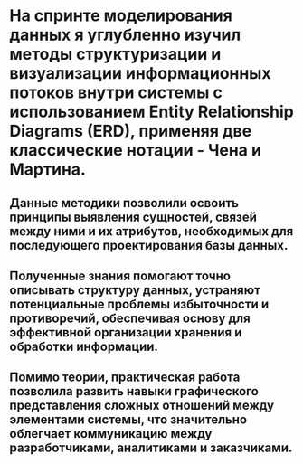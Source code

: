 # На спринте моделирования данных я углубленно изучил методы структуризации и визуализации информационных потоков внутри системы с использованием Entity Relationship Diagrams (ERD), применяя две классические нотации - Чена и Мартина. 
## Данные методики позволили освоить принципы выявления сущностей, связей между ними и их атрибутов, необходимых для последующего проектирования базы данных. 
## Полученные знания помогают точно описывать структуру данных, устраняют потенциальные проблемы избыточности и противоречий, обеспечивая основу для эффективной организации хранения и обработки информации. 

## Помимо теории, практическая работа позволила развить навыки графического представления сложных отношений между элементами системы, что значительно облегчает коммуникацию между разработчиками, аналитиками и заказчиками.
